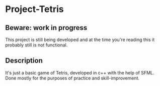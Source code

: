 # Project-Tetris

## Beware: work in progress

This project is still being developed and at the time you're reading this it probably still is not functional.

## Description

It's just a basic game of Tetris, developed in c++ with the help of SFML.  
Done mostly for the purposes of practice and skill-improvement.
